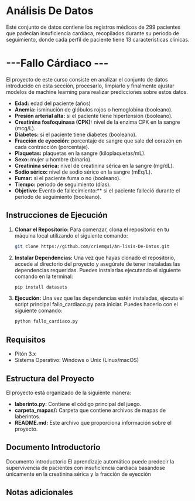 # Análisis De Datos
Este conjunto de datos contiene los registros médicos de 299 pacientes que padecían insuficiencia cardíaca, recopilados durante su período 
de seguimiento, donde cada perfil de paciente tiene 13 características clínicas.


# ---Fallo Cárdiaco ---
   El proyecto de este curso consiste en analizar el conjunto de datos introducido en esta sección, procesarlo, 
   limpiarlo y finalmente ajustar modelos de machine learning para realizar predicciones sobre estos datos. 

   - **Edad:** edad del paciente (años)
   - **Anemia:** isminución de glóbulos rojos o hemoglobina (booleano).
   - **Presión arterial alta:** si el paciente tiene hipertensión (booleano).
   - **Creatinina fosfoquinasa (CPK):** nivel de la enzima CPK en la sangre (mcg/L).
   - **Diabetes:** si el paciente tiene diabetes (booleano).
   - **Fracción de eyección:** porcentaje de sangre que sale del corazón en cada contracción (porcentaje).
   - **Plaquetas:** plaquetas en la sangre (kiloplaquetas/mL).
   - **Sexo:** mujer u hombre (binario).
   - **Creatinina sérica:** nivel de creatinina sérica en la sangre (mg/dL).
   - **Sodio sérico:** nivel de sodio sérico en la sangre (mEq/L).
   - **Fumar:** si el paciente fuma o no (booleano).
   - **Tiempo:** período de seguimiento (días).
   - **Objetivo:** Evento de fallecimiento:** si el paciente falleció durante el período de seguimiento (booleano).
    


   ## Instrucciones de Ejecución

1. **Clonar el Repositorio:**
   Para comenzar, clona el repositorio en tu máquina local utilizando el siguiente comando:

   ```bash
   git clone https://github.com/criemqui/An-lisis-De-Datos.git

2. **Instalar Dependencias:**
   Una vez que hayas clonado el repositorio, accede al directorio del proyecto y asegúrate de tener instaladas las dependencias requeridas.
   Puedes instalarlas ejecutando el siguiente comando en la terminal:

   ```bash
   pip install datasets

 3. **Ejecución:**
   Una vez que las dependencias estén instaladas, ejecuta el script principal fallo_cardiaco.py para iniciar.
   Puedes hacerlo con el siguiente comando:

      ```bash
      python fallo_cardiaco.py

   ## Requisitos ##
   - Pitón 3.x
   - Sistema Operativo: Windows o Unix (Linux/macOS)

   ## Estructura del Proyecto ##
   El proyecto está organizado de la siguiente manera:

   - **laberinto.py:** Contiene el código principal del juego.
   - **carpeta_mapas/:** Carpeta que contiene archivos de mapas de laberintos.
   - **README.md:** Este archivo que proporciona información sobre el proyecto.
      
   ## Documento Introductorio ##
   
   Documento introductorio
  El aprendizaje automático puede predecir la supervivencia de pacientes con insuficiencia cardíaca basándose únicamente en la creatinina sérica y la fracción de eyección

   ## Notas adicionales ##
   
